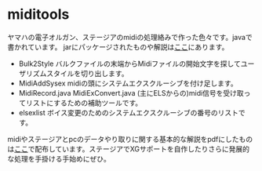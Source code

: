 miditools
=========

ヤマハの電子オルガン、ステージアのmidiの処理絡みで作った色々です。javaで書かれています。
jarにパッケージされたものや解説は[ここ](http://user.ecc.u-tokyo.ac.jp/users/user-13080/elec/)にあります。

- Bulk2Style バルクファイルの末端からMidiファイルの開始文字を探してユーザリズムスタイルを切り出します。
- MidiAddSysex midiの頭にシステムエクスクルーシブを付け足します。
- MidiRecord.java MidiExConvert.java (主にELSからの)midi信号を受け取ってリストにするための補助ツールです。
- elsexlist ボイス変更のためのシステムエクスクルーシブの番号のリストです。

midiやステージアとpcのデータやり取りに関する基本的な解説をpdfにしたものは[ここ](http://user.ecc.u-tokyo.ac.jp/users/user-13080/elec/manual/els_pc.pdf)で配布しています。ステージアでXGサポートを自作したりさらに発展的な処理を手掛ける手始めにぜひ。
